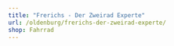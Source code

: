 ```yaml
---
title: "Frerichs - Der Zweirad Experte"
url: /oldenburg/frerichs-der-zweirad-experte/
shop: Fahrrad
---
```

